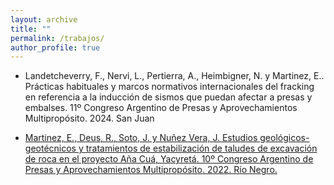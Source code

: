 ```yaml
---
layout: archive
title: ""
permalink: /trabajos/
author_profile: true
---
```

- Landetcheverry, F., Nervi, L., Pertierra, A., Heimbigner, N. y Martinez, E.. Prácticas habituales y marcos normativos internacionales del fracking en referencia a la inducción de sismos que puedan afectar a presas y embalses. 11º Congreso Argentino de Presas y Aprovechamientos Multipropósito. 2024. San Juan
  
- [Martinez, E., Deus, R., Soto, J. y Nuñez Vera, J. Estudios geológicos-geotécnicos y tratamientos de estabilización de taludes de excavación de roca en el proyecto Aña Cuá, Yacyretá. 10º Congreso Argentino de Presas y Aprovechamientos Multipropósito. 2022. Río Negro.](https://www.researchgate.net/publication/373515128_Estudios_geologicos-geotecnicos_y_tratamientos_de_estabilizacion_de_taludes_de_excavacion_en_roca_en_el_proyecto_Ana_Cua_en_Yacyreta)
